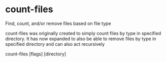 # count-files
Find, count, and/or remove files based on file type

count-files was originally created to simply count files by type in specified directory. It has now expanded to also be able to remove files by type in specified directory and can also act recursively

count-files [flags] [directory]
